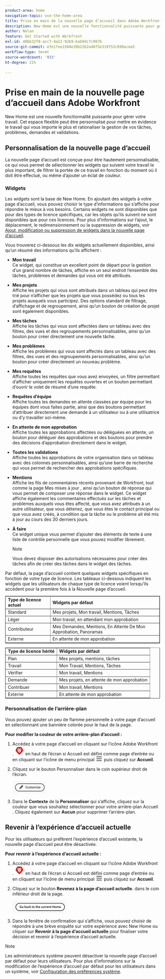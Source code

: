 ```yaml
---
product-area: home
navigation-topic: use-the-home-area
title: Prise en main de la nouvelle page d’accueil dans Adobe Workfront
description: New Home est une nouvelle fonctionnalité puissante pour gérer votre travail.
author: Nolan
feature: Get Started with Workfront
exl-id: 40bb32f0-acc7-4a22-92b9-bab9dc7c987b
source-git-commit: efe1fee1504e39b22b2a40f5e319f53c698acea5
workflow-type: tm+mt
source-wordcount: '933'
ht-degree: 21%

---
```


# Prise en main de la nouvelle page d’accueil dans Adobe Workfront

New Home est une nouvelle fonctionnalité puissante pour gérer votre travail. Cet espace flexible peut être personnalisé pour mettre en évidence le travail qui vous importe le plus et rationaliser la gestion de vos tâches, problèmes, demandes et validations.

## Personnalisation de la nouvelle page d’accueil

La nouvelle page d’accueil est conçue pour être hautement personnalisable, ce qui vous permet de sélectionner les widgets qui suivent votre travail le plus important, de filtrer la portée de ce travail en fonction du moment où il doit être effectué, ou même d’ajouter un éclat de couleur.

### Widgets

Les widgets sont la base de New Home. En ajoutant des widgets à votre page d’accueil, vous pouvez choisir le type d’informations qui s’affiche pour répondre le mieux à vos besoins. Certains widgets ne sont disponibles que pour des types de licence spécifiques, car les objets qu’ils suivent ne sont disponibles que pour ces licences. Pour plus d’informations sur l’ajout, le déplacement, le redimensionnement ou la suppression de widgets, voir [Ajout, modification ou suppression de widgets dans la nouvelle page d’accueil](/help/quicksilver/workfront-basics/using-home/new-home/add-edit-remove-widgets-in-new-home.md).

Vous trouverez ci-dessous les dix widgets actuellement disponibles, ainsi qu’un résumé des informations qu’ils affichent :

* **Mon travail**\
    Ce widget, qui constitue un excellent point de départ pour la gestion d’un grand nombre de tâches, affiche en un seul endroit l’ensemble des tâches, problèmes et demandes qui vous ont été attribués.

* **Mes projets**\
    Affiche les projets qui vous sont attribués dans un tableau qui peut être trié pour n’afficher que les projets que vous possédez ou tous les projets auxquels vous participez. Des options standard de filtrage, d’affichage et de regroupement, ainsi qu’un bouton de création de projet sont également disponibles.

* **Mes tâches**\
    Affiche les tâches qui vous sont affectées dans un tableau avec des filtres, des vues et des regroupements personnalisables, ainsi qu’un bouton pour créer directement une nouvelle tâche.

* **Mes problèmes**\
    Affiche les problèmes qui vous sont affectés dans un tableau avec des filtres, des vues et des regroupements personnalisables, ainsi qu’un bouton pour créer directement un nouveau problème.

* **Mes requêtes**\
    Affiche toutes les requêtes que vous avez envoyées, un filtre permettant d’afficher uniquement les requêtes ouvertes et un bouton permettant d’ouvrir le volet de résumé d’une requête.

* **Requêtes d’équipe**\
    Affiche toutes les demandes en attente classées par équipe pour les équipes dont vous faites partie, ainsi que des boutons permettant d’attribuer directement une demande à un utilisateur ou à une utilisatrice ou d’y travailler soi-même.

* **En attente de mon approbation**\
    Affiche toutes les approbations affectées ou déléguées en attente, un bouton pour déléguer des approbations et des boutons pour prendre des décisions d’approbation directement dans le widget.

* **Toutes les validations**\
    Affiche toutes les approbations de votre organisation dans un tableau avec des colonnes personnalisables, ainsi qu’une barre de recherche qui vous permet de rechercher des approbations spécifiques.

* **Mentions**\
    Affiche les fils de commentaires récents provenant de Workfront, tout comme la page Mes mises à jour , ainsi qu’un bouton de réponse qui vous permet de composer une réponse dans le widget. Ce widget affiche également les commentaires effectués sur les tâches et problèmes auxquels vous êtes affecté, que vous avez attribués à un autre utilisateur, que vous détenez, que vous êtes le contact principal ou que vous avez créés, à condition que la tâche ou le problème ait été mis à jour au cours des 30 derniers jours.

* **À faire**\
    Ce widget unique vous permet d’ajouter des éléments de texte à une liste de contrôle personnelle que vous pouvez modifier librement.

  >[!NOTE]
  >
  >Vous devez disposer des autorisations nécessaires pour créer des tâches afin de créer des tâches dans le widget des tâches.

Par défaut, la page d’accueil contient quelques widgets spécifiques en fonction de votre type de licence. Les tableaux ci-dessous indiquent les widgets que les utilisateurs de chaque type de licence voient lorsqu’ils accèdent pour la première fois à la Nouvelle page d’accueil.

<table border="1" class="inlineTable">
    <tr>
        <td><b>Type de licence actuel</b></td>
        <td><b>Widgets par défaut</b></td>
    </tr>
    <tr>
        <td>Standard</td>
        <td>Mes projets, Mon travail, Mentions, Tâches</td>
    </tr>
    <tr>
        <td>Léger</td>
        <td>Mon travail, en attendant mon approbation</td>
    </tr>
    <tr>
        <td>Contributeur</td>
        <td>Mes Demandes, Mentions, En Attente De Mon Approbation, Panoramas</td>
    </tr>
    <tr>
        <td>Externe</td>
        <td>En attente de mon approbation</td>
    </tr>
</table>

<table border="1" class="inlineTable">
    <tr>
        <td><b>Type de licence hérité</b></td>
        <td><b>Widgets par défaut</b></td>
    </tr>
    <tr>
        <td>Plan</td>
        <td>Mes projets, mentions, tâches</td>
    </tr>
    <tr>
        <td>Travail</td>
        <td>Mon Travail, Mentions, Tâches</td>
    </tr>
    <tr>
        <td>Vérifier</td>
        <td>Mon travail, Mentions</td>
    </tr>
    <tr>
        <td>Demande</td>
        <td>Mes projets, en attente de mon approbation</td>
    </tr>
    <tr>
        <td>Contribuer</td>
        <td>Mon travail, Mentions</td>
    </tr>
    <tr>
        <td>Externe</td>
        <td>En attente de mon approbation</td>
    </tr>
</table>

### Personnalisation de l’arrière-plan

Vous pouvez ajouter un peu de flamme personnelle à votre page d’accueil en sélectionnant une bannière colorée pour le haut de la page.

**Pour modifier la couleur de votre arrière-plan d’accueil :**

1. Accédez à votre page d’accueil en cliquant sur l’icône Adobe Workfront . ![Icône Adobe Workfront](../new-home/assets/home-icon-30x29.png) en haut de l’écran si Accueil est défini comme page d’entrée ou en cliquant sur l’icône de menu principal ![Icône du menu principal](../new-home/assets/main-menu-icon-left-nav.png) puis cliquez sur **Accueil**.

1. Cliquez sur le bouton Personnaliser dans le coin supérieur droit de l’écran.

   ![Bouton Personnaliser](../new-home/assets/customize-button.png)

1. Dans le **Contexte** de la **Personnaliser** qui s’affiche, cliquez sur la couleur que vous souhaitez sélectionner pour votre arrière-plan Accueil . Cliquez également sur **Aucun** pour supprimer l’arrière-plan.

## Revenir à l’expérience d’accueil actuelle

Pour les utilisateurs qui préfèrent l’expérience d’accueil existante, la nouvelle page d’accueil peut être désactivée.

**Pour revenir à l’expérience d’accueil actuelle :**

1. Accédez à votre page d’accueil en cliquant sur l’icône Adobe Workfront . ![Icône Adobe Workfront](../new-home/assets/home-icon-30x29.png) en haut de l’écran si Accueil est défini comme page d’entrée ou en cliquant sur l’icône de menu principal ![Icône du menu principal](../new-home/assets/main-menu-icon-left-nav.png) puis cliquez sur **Accueil**.

1. Cliquez sur le bouton **Revenez à la page d’accueil actuelle.** dans le coin inférieur droit de la page.

   ![Revenir au bouton Accueil actuel](../new-home/assets/go-back-to-current-home-button.png)

1. Dans la fenêtre de confirmation qui s’affiche, vous pouvez choisir de répondre à une brève enquête sur votre expérience avec New Home ou cliquer sur **Revenir à la page d’accueil actuelle** pour finaliser votre décision et revenir à l’expérience d’accueil actuelle.

>[!NOTE]
>
> Les administrateurs système peuvent désactiver la nouvelle page d’accueil par défaut pour leurs utilisateurs. Pour plus d’informations sur la modification de l’expérience d’accueil par défaut pour les utilisateurs dans un système, voir [Configuration des préférences système](/help/quicksilver/administration-and-setup/manage-workfront/security/configure-security-preferences.md).
